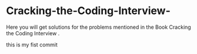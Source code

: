 # Cracking-the-Coding-Interview-
Here you will get solutions for the problems mentioned in the Book Cracking the Coding Interview .

this is my fist commit
